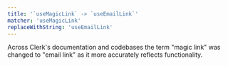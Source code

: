 ```yaml
---
title: '`useMagicLink` -> `useEmailLink`'
matcher: 'useMagicLink'
replaceWithString: 'useEmailLink'
---
```


Across Clerk's documentation and codebases the term "magic link" was changed to "email link" as it more accurately reflects functionality.
